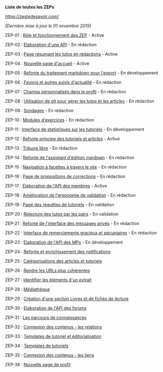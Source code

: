 **Liste de toutes les ZEPs**

https://zestedesavoir.com/

*(Dernière mise à jour le 01 novembre 2015)*

ZEP-01 : [Rôle et fonctionnement des ZEP](https://zestedesavoir.com/forums/sujet/617/zep-01-role-et-fonctionnement-des-zep/) - Active

ZEP-02 : [Elaboration d'une API](https://zestedesavoir.com/forums/sujet/622/zep-02-elaboration-dune-api/?page=1) - En rédaction

ZEP-03 : [Page résumant les tutos en rédactions](https://zestedesavoir.com/forums/sujet/666/zep-03-page-resumant-les-tutos-en-redaction/?page=1) - Active

ZEP-04 : [Nouvelle page d'accueil](https://zestedesavoir.com/forums/sujet/669/zep-04-nouvelle-page-daccueil/?page=1) - Active

ZEP-05 : [Refonte du traitement markdown pour l'export](https://zestedesavoir.com/forums/sujet/676/zep-05-refonte-du-traitement-markdown-pour-lexport/?page=1) - En développement

ZEP-06 : [Favoris et autres suivis d'actualité](https://zestedesavoir.com/forums/sujet/678/zep-06-favoris-et-autres-suivi-dactivite/?page=1#p8452) - En rédaction

ZEP-07 : [Champs personnalisés dans le profil](https://zestedesavoir.com/forums/sujet/709/zep-07-champs-personnalises-dans-le-profil/?page=1) - En rédaction

ZEP-08 : [Utilisation de git pour gérer les tutos et les articles](https://zestedesavoir.com/forums/sujet/724/zep-08-utilisation-de-git-pour-gerer-les-tutos-et-articles/?page=1) - En rédaction

ZEP-09 : [Sondages](https://zestedesavoir.com/forums/sujet/729/zep-09-sondages/) - En rédaction

ZEP-10 : [Modules d'exercices](https://zestedesavoir.com/forums/sujet/822/zep-10-module-dexercices/?page=1#p44812) - En rédaction

ZEP-11 : [Interface de statistiques sur les tutoriels](https://zestedesavoir.com/forums/sujet/835/zep-11-interface-de-statistiques-sur-les-tutoriels/?page=1) - En développement

ZEP-12 : [Refonte principe des tutoriels et articles](https://zestedesavoir.com/forums/sujet/846/zep-12-refonte-du-principe-des-tutoriels-et-articles/?page=1) - Active

ZEP-13 : [Tribune libre](https://zestedesavoir.com/forums/sujet/976/zep-13-tribune-libre/?page=1) - En rédaction

ZEP-14 : [Refonte de l'assistant d'édition mardown](https://zestedesavoir.com/forums/sujet/1009/zep-14-refonte-de-lassistant-dedition-markdown/?page=1) - En rédaction

ZEP-15 : [Navigation à facettes à travers le site](https://zestedesavoir.com/forums/sujet/1082/zep-15-navigation-a-facettes-a-travers-le-site/) - En rédaction

ZEP-16 : [Page de propositions de corrections](https://zestedesavoir.com/forums/sujet/1243/zep-16-page-de-proposition-de-corrections/) - En rédaction

ZEP-17 : [Elaboration de l'API des membres](https://zestedesavoir.com/forums/sujet/1365/zep-17-elaboration-de-lapi-des-membres/?page=1) - Active

ZEP-18 : [Amélioration de l'ergonomie de validation](https://zestedesavoir.com/forums/sujet/1793/zep-18-amelioration-de-lergonomie-de-validation/) - En rédaction

ZEP-19 : [Page des requêtes de tutoriels](https://zestedesavoir.com/forums/sujet/1952/zep-19-page-des-requetes-de-tutoriels/) - En validation

ZEP-20 : [Relecture des tutos par les pairs](https://zestedesavoir.com/forums/sujet/2042/zep-20-relecture-des-tutos-par-les-pairs/) - En validation

ZEP-21 : [Refonte de l'interface des messages privés](https://zestedesavoir.com/forums/sujet/2069/zep-21-refonte-de-linterface-des-messages-prives/) - En rédaction

ZEP-22 : [Interface de remerciements gracieux et pécuniaires](https://zestedesavoir.com/forums/sujet/2153/zep-22-interface-de-remerciements-gracieux-et-pecuniaires/) - En rédaction

ZEP-23 : [Elaboration de l'API des MPs](https://zestedesavoir.com/forums/sujet/2211/zep-23-elaboration-de-lapi-des-mps/?page=1) - En développement

ZEP-24 : [Refonte et enrichissement des notifications](https://zestedesavoir.com/forums/sujet/2251/zep-24-refonte-et-enrichissement-des-notifications/)

ZEP-25 : [Catégorisations des articles et tutoriels](https://zestedesavoir.com/forums/sujet/2378/zep-25-categorisation-des-articles-et-tutoriels/)

ZEP-26 : [Rendre les URLs plus cohérentes](https://zestedesavoir.com/forums/sujet/2558/zep-26-rendre-les-urls-plus-coherentes/)

ZEP-27 : [Identifier les éléments d'un extrait](https://zestedesavoir.com/forums/sujet/2710/zep-27-identifier-les-elements-dun-extrait/)

ZEP-28 : [Médiathèque](https://zestedesavoir.com/forums/sujet/2763/zep-28-mediatheque/)

ZEP-29 : [Création d'une section Livres et de fiches de lecture](https://zestedesavoir.com/forums/sujet/2997/zep-29-creation-dune-section-livres-et-de-fiches-de-lecture/)

ZEP-30 : [Elaboration de l'API des forums](https://zestedesavoir.com/forums/sujet/3112/zep-30-elaboration-de-lapi-des-forums/?page=1#)

ZEP-31 : [Les parcours de connaissances](https://zestedesavoir.com/forums/sujet/3149/zep-31-les-parcours-de-connaissances/)

ZEP-32 : [Connexion des contenus - les relations](https://zestedesavoir.com/forums/sujet/3152/zep-32-connexion-des-contenus-les-relations/?page=1)

ZEP-33 : [Templates de tutoriel et éditorialisation](https://zestedesavoir.com/forums/sujet/3992/zep-33-template-de-tutoriels-et-editorialisation/)

ZEP-34 : [Templates de tutoriels](https://zestedesavoir.com/forums/sujet/4010/zep-34-template-de-tutoriels/)

ZEP-35 : [Connexion des contenus - les liens](https://zestedesavoir.com/forums/sujet/3152/zep-32-connexion-des-contenus-les-relations/)

ZEP-36 : [Nouvelle page de profil](https://zestedesavoir.com/forums/sujet/4454/zep-36-nouvelle-page-de-profil/)
